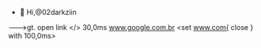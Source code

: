 - 👋 Hi,@02darkziin

--->gt. open link </> 30,0ms www.google.com.br
<set www.com{ close } with 100,0ms>
